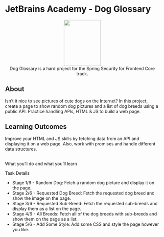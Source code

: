 <h1>JetBrains Academy - Dog Glossary</h1>

<p align="center">
<img src="https://github.com/ReudyMiguel20/Number-Base-Converter-Java/assets/87297026/05c11937-6f8c-4c4f-9745-cc367e823d34" width=120 height =150>
  <br>
Dog Glossary is a hard project for the Spring Security for Frontend Core track.
</p>



<h2>About</h2>
Isn’t it nice to see pictures of cute dogs on the Internet? In this project, create a page to show random dog pictures and a list of dog breeds using a public API. Practice handling APIs, HTML & JS to build a web page.

<h2>Learning Outcomes</h2>
Improve your HTML and JS skills by fetching data from an API and displaying it on a web page. Also, work with promises and handle different data structures.

<p><br>What you’ll do and what you’ll learn</p>

Task Details

<ul>
<li>Stage 1/6 - Random Dog: Fetch a random dog picture and display it on the page.</li>
<li>Stage 2/6 - Requested Dog Breed: Fetch the requested dog breed and show the image on the page.</li>
<li>Stage 3/6 - Requested Sub-Breed: Fetch the requested sub-breeds and display them as a list on the page.</li>
<li>Stage 4/6 - All Breeds: Fetch all of the dog breeds with sub-breeds and show them on the page as a list.</li>
<li>Stage 5/6 - Add Some Style: Add some CSS and style the page however you like.</li>
</ul>
